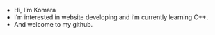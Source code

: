 - Hi, I’m Komara
- I’m interested in website developing and i’m currently learning C++.
- And welcome to my github.
